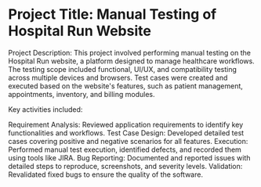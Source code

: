# Project Title: Manual Testing of Hospital Run Website

Project Description:
This project involved performing manual testing on the Hospital Run website, a platform designed to manage healthcare workflows. The testing scope included functional, UI/UX, and compatibility testing across multiple devices and browsers. Test cases were created and executed based on the website's features, such as patient management, appointments, inventory, and billing modules.

Key activities included:

Requirement Analysis: Reviewed application requirements to identify key functionalities and workflows.
Test Case Design: Developed detailed test cases covering positive and negative scenarios for all features.
Execution: Performed manual test execution, identified defects, and recorded them using tools like JIRA.
Bug Reporting: Documented and reported issues with detailed steps to reproduce, screenshots, and severity levels.
Validation: Revalidated fixed bugs to ensure the quality of the software.
